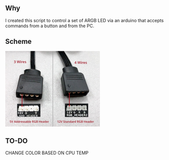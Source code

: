 ## Why
I created this script to control a set of ARGB LED via an arduino that accepts commands from a button and from the PC.

## Scheme

<img src="rgb-fan-headers.jpg" width="300" alt="300">

## TO-DO

CHANGE COLOR BASED ON CPU TEMP
